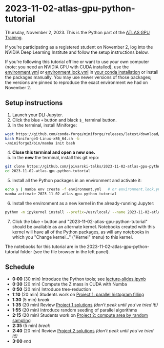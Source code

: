 # 2023-11-02-atlas-gpu-python-tutorial

Thursday, November 2, 2023. This is the Python part of the [ATLAS GPU Training](https://indico.cern.ch/event/1331139/overview).

If you're participating as a registered student on November 2, log into the NVIDIA Deep Learning Institute and follow the setup instructions below.

If you're following this tutorial offline or want to use your own computer (note: you need an NVIDIA GPU with CUDA installed), use the [environment.yml](environment.yml) or [environment.lock.yml](environment.lock.yml) in [your conda installation](https://scikit-hep.org/user/installing-conda) or install the packages manually. You may use newer versions of those packages; the versions are pinned to reproduce the exact environment we had on November 2.

## Setup instructions

1. Launch your DLI Jupyter.
2. Click the blue `+` button and black `$_` terminal button.
3. In the terminal, install Miniforge:

```bash
wget https://github.com/conda-forge/miniforge/releases/latest/download/Miniforge3-Linux-x86_64.sh
bash Miniforge3-Linux-x86_64.sh -b
~/miniforge3/bin/mamba init bash
```

4. **Close this terminal and open a new one.**
5. In the **new** the terminal, install this git repo:

```bash
git clone https://github.com/jpivarski-talks/2023-11-02-atlas-gpu-python-tutorial.git
cd 2023-11-02-atlas-gpu-python-tutorial
```

5. Install all the Python packages in an environment and activate it:

```bash
echo y | mamba env create -f environment.yml   # or environment.lock.yml
mamba activate 2023-11-02-atlas-gpu-python-tutorial
```

6. Install the environment as a new kernel in the already-running Jupyter:

```bash
python -m ipykernel install --prefix=/usr/local/ --name 2023-11-02-atlas-gpu-python-tutorial
```

7. Click the blue `+` button and "2023-11-02-atlas-gpu-python-tutorial" should be available as an alternate kernel. Notebooks created with this kernel will have all of the Python packages, as will any notebooks in which you "Change kernel..." ("Kernel" menu) to this kernel.

The notebooks for this tutorial are in the 2023-11-02-atlas-gpu-python-tutorial folder (see the file browser in the left panel).

## Schedule

* **0:00** (30 min) Introduce the Python tools; see [lecture-slides.ipynb](lecture-slides.ipynb)
* **0:30** (20 min) Compute the Z mass in CUDA with Numba
* **0:50** (20 min) Introduce tree-reduction
* **1:10** (20 min) Students work on [Project 1: parallel histogram filling](projects/project-1-fill-histograms.ipynb)
* **1:30** (5 min) _break_
* **1:35** (20 min) Review [Project 1 solutions](solutions/project-1-fill-histograms.ipynb) _(don't peek until you've tried it!)_
* **1:55** (20 min) Introduce random seeding of parallel algorithms
* **2:15** (20 min) Students work on [Project 2: compute area by random sampling](projects/project-2-compute-area.ipynb)
* **2:35** (5 min) _break_
* **2:40** (20 min) Review [Project 2 solutions](solutions/project-2-compute-area.ipynb) _(don't peek until you've tried it!)_
* **3:00** _end_
